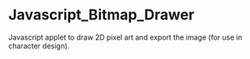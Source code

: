 # Javascript_Bitmap_Drawer

Javascript applet to draw 2D pixel art and export the image (for use in character design). 

